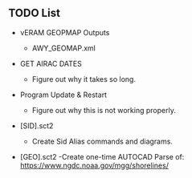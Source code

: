 ## TODO List

- vERAM GEOPMAP Outputs
  - AWY_GEOMAP.xml

- GET AIRAC DATES
  - Figure out why it takes so long.

- Program Update & Restart
  - Figure out why this is not working properly.

- [SID].sct2
  - Create Sid Alias commands and diagrams.

- [GEO].sct2
  -Create one-time AUTOCAD Parse of: https://www.ngdc.noaa.gov/mgg/shorelines/

